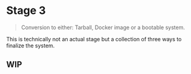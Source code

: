 # Stage 3

> Conversion to either: Tarball, Docker image or a bootable system.

This is technically not an actual stage but a collection of three ways to finalize the system.

## WIP
